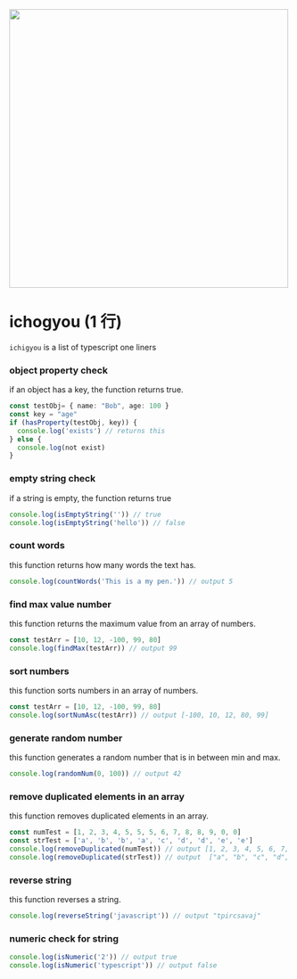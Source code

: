 <div>
<img src="https://github.com/koji/ichigyou/assets/474225/41f6b766-ce0f-432a-9d0e-49e459a1b1be" width="500" />
</div>

# ichogyou (1 行)

`ichigyou` is a list of typescript one liners

### object property check

if an object has a key, the function returns true.

```ts
const testObj= { name: "Bob", age: 100 }
const key = "age"
if (hasProperty(testObj, key)) {
  console.log('exists') // returns this
} else {
  console.log(not exist)
}
```

### empty string check

if a string is empty, the function returns true

```ts
console.log(isEmptyString('')) // true
console.log(isEmptyString('hello')) // false
```

### count words

this function returns how many words the text has.

```ts
console.log(countWords('This is a my pen.')) // output 5
```

### find max value number

this function returns the maximum value from an array of numbers.

```ts
const testArr = [10, 12, -100, 99, 80]
console.log(findMax(testArr)) // output 99
```

### sort numbers

this function sorts numbers in an array of numbers.

```ts
const testArr = [10, 12, -100, 99, 80]
console.log(sortNumAsc(testArr)) // output [-100, 10, 12, 80, 99]
```

### generate random number

this function generates a random number that is in between min and max.

```ts
console.log(randomNum(0, 100)) // output 42
```

### remove duplicated elements in an array

this function removes duplicated elements in an array.

```ts
const numTest = [1, 2, 3, 4, 5, 5, 5, 6, 7, 8, 8, 9, 0, 0]
const strTest = ['a', 'b', 'b', 'a', 'c', 'd', 'd', 'e', 'e']
console.log(removeDuplicated(numTest)) // output [1, 2, 3, 4, 5, 6, 7, 8, 9, 0]
console.log(removeDuplicated(strTest)) // output  ["a", "b", "c", "d", "e"]
```

### reverse string

this function reverses a string.

```ts
console.log(reverseString('javascript')) // output "tpircsavaj"
```

### numeric check for string

```ts
console.log(isNumeric('2')) // output true
console.log(isNumeric('typescript')) // output false
```
